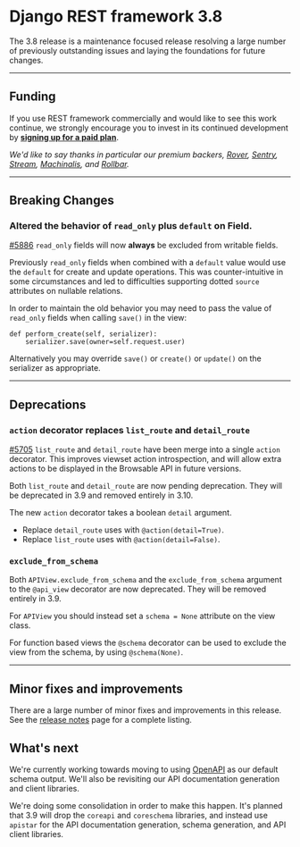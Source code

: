 <style>
.promo li a {
    float: left;
    width: 130px;
    height: 20px;
    text-align: center;
    margin: 10px 30px;
    padding: 150px 0 0 0;
    background-position: 0 50%;
    background-size: 130px auto;
    background-repeat: no-repeat;
    font-size: 120%;
    color: black;
}
.promo li {
    list-style: none;
}
</style>

# Django REST framework 3.8

The 3.8 release is a maintenance focused release resolving a large number of previously outstanding issues and laying
the foundations for future changes.

---

## Funding

If you use REST framework commercially and would like to see this work continue, we strongly encourage you to invest in its continued development by
**[signing up for a paid&nbsp;plan][funding]**.


*We'd like to say thanks in particular our premium backers, [Rover](https://www.rover.com/careers/), [Sentry](https://sentry.io/welcome/), [Stream](https://getstream.io/?utm_source=drf&utm_medium=banner&utm_campaign=drf), [Machinalis](https://machinalis.com/), and [Rollbar](https://rollbar.com).*

---

## Breaking Changes

### Altered the behavior of `read_only` plus `default` on Field.

[#5886][gh5886] `read_only` fields will now **always** be excluded from writable fields.

Previously `read_only` fields when combined with a `default` value would use the `default` for create and update
operations. This was counter-intuitive in some circumstances and led to difficulties supporting dotted `source`
attributes on nullable relations.

In order to maintain the old behavior you may need to pass the value of `read_only` fields when calling `save()` in
the view:

    def perform_create(self, serializer):
        serializer.save(owner=self.request.user)

Alternatively you may override `save()` or `create()` or `update()` on the serializer as appropriate.

---

## Deprecations

### `action` decorator replaces `list_route` and `detail_route`

[#5705][gh5705] `list_route` and `detail_route` have been merge into a single `action` decorator. This improves viewset action introspection, and will allow extra actions to be displayed in the Browsable API in future versions.

Both `list_route` and `detail_route` are now pending deprecation. They will be deprecated in 3.9 and removed entirely
in 3.10.

The new `action` decorator takes a boolean `detail` argument.

* Replace `detail_route` uses with `@action(detail=True)`.
* Replace `list_route` uses with `@action(detail=False)`.


### `exclude_from_schema`

Both `APIView.exclude_from_schema` and the `exclude_from_schema` argument to the `@api_view` decorator are now deprecated. They will be removed entirely in 3.9.

For `APIView` you should instead set a `schema = None` attribute on the view class.

For function based views the `@schema` decorator can be used to exclude the view from the schema, by using `@schema(None)`.

---

## Minor fixes and improvements

There are a large number of minor fixes and improvements in this release. See the [release notes](release-notes.md) page
for a complete listing.


## What's next

We're currently working towards moving to using [OpenAPI][openapi] as our default schema output. We'll also be revisiting our API documentation generation and client libraries.

We're doing some consolidation in order to make this happen. It's planned that 3.9 will drop the `coreapi` and `coreschema` libraries, and instead use `apistar` for the API documentation generation, schema generation, and API client libraries.

[funding]: funding.md
[gh5886]: https://github.com/django-commons/django-rest-framework/issues/5886
[gh5705]: https://github.com/django-commons/django-rest-framework/issues/5705
[openapi]: https://www.openapis.org/
